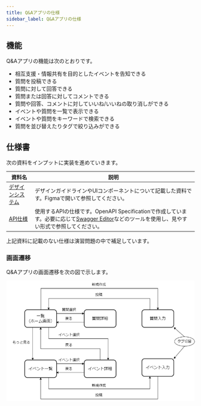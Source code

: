 ```yaml
---
title: Q&Aアプリの仕様
sidebar_label: Q&Aアプリの仕様
---
```


## 機能

Q&Aアプリの機能は次のとおりです。

- 相互支援・情報共有を目的としたイベントを告知できる
- 質問を投稿できる
- 質問に対して回答できる
- 質問または回答に対してコメントできる
- 質問や回答、コメントに対していいね/いいねの取り消しができる
- イベントや質問を一覧で表示できる
- イベントや質問をキーワードで検索できる
- 質問を並び替えたりタグで絞り込みができる

## 仕様書

次の資料をインプットに実装を進めていきます。

| 資料名 | 説明 |
|--|--|
| [デザインシステム](https://github.com/{@inject:organization}/mobile-app-crib-notes/blob/master/website/docs/react-native/learn/qa-app/qa-app.fig) | デザインガイドラインやUIコンポーネントについて記載した資料です。Figmaで開いて参照してください。 |
| [API仕様](https://github.com/{@inject:organization}/mobile-app-crib-notes/blob/master/example-app/api-document/openapi.yaml) | 使用するAPIの仕様です。OpenAPI Specificationで作成しています。必要に応じて[Swagger Editor](https://editor.swagger.io/)などのツールを使用し、見やすい形式で参照してください。 |

上記資料に記載のない仕様は演習問題の中で補足しています。

### 画面遷移

Q&Aアプリの画面遷移を次の図で示します。

![画面遷移](screen-transitions-qa.drawio.png)
